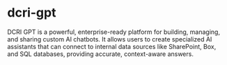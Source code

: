 # dcri-gpt
DCRI GPT is a powerful, enterprise-ready platform for building, managing, and sharing custom AI chatbots. It allows users to create specialized AI assistants that can connect to internal data sources like SharePoint, Box, and SQL databases, providing accurate, context-aware answers.
